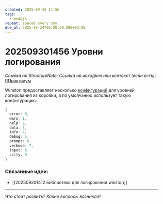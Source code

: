 ```yaml
---
created: 2025-09-30 14:56
tags:
  - nodejs
repeat: spaced every day
due_at: 2025-10-24T06:00:00.000+03:00
---
```

# 202509301456 Уровни логирования

*Ссылка на StructureNote:* 
*Ссылка на исходник или контекст (если есть):* [ЯПрактикум](https://practicum.yandex.ru/learn/backend-nodejs/courses/16b47298-e20d-4fde-9619-1ab305039a00/sprints/564238/topics/7c96eb76-3d6b-4f26-8c50-71c3fa757f2b/lessons/3293dc4e-15ac-48f7-afc6-4e8f16466a2f/) 

Winston предоставляет несколько [конфигураций](https://github.com/winstonjs/triple-beam/tree/master/config) для уровней логирования из коробки, а по умолчанию использует такую конфигурацию:

```ts
{
  error: 0,
  warn: 1,
  help: 2,
  data: 3,
  info: 4,
  debug: 5,
  prompt: 6,
  verbose: 7,
  input: 8,
  silly: 9
}
```

### Связанные идеи:

* [[202509301412 Библиотека для логирования winston]]
---

*Что стоит развить? Какие вопросы возникли?*
